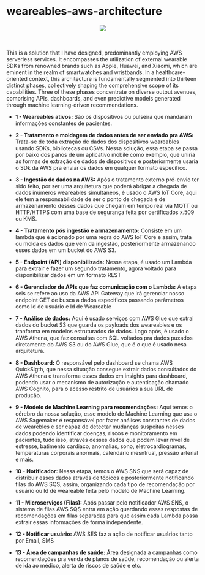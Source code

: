 # weareables-aws-architecture

<div align="center">
<img src="https://github.com/arthurmeirelessm/weareables-aws-architecture/assets/78212769/d127ff84-3c9e-4d4d-93ca-2179ca90e47d"
" />
</div>

<br> 

<br> 

This is a solution that I have designed, predominantly employing AWS serverless services. It encompasses the utilization of external wearable SDKs from renowned brands such as Apple, Huawei, and Xiaomi, which are eminent in the realm of smartwatches and wristbands. In a healthcare-oriented context, this architecture is fundamentally segmented into thirteen distinct phases, collectively shaping the comprehensive scope of its capabilities. Three of these phases concentrate on diverse output avenues, comprising APIs, dashboards, and even predictive models generated through machine learning-driven recommendations.



* **1 - Weareables ativos:** São os dispositivos ou pulseira que mandaram informações constantes de pacientes.

* **2 - Tratamento e moldagem de dados antes de ser enviado pra AWS:** Trata-se de toda extração de dados dos dispositivos weareables usando SDKs, bibliotecas ou CSVs. Nessa solução, essa etapa se passa por baixo dos panos de um aplicativo mobile como exemplo, que uniria as formas de extração de dados de dispositivos e posteriormente usaria o SDk da AWS pra enviar os dados em qualquer formato específico.

* **3 - Ingestão de dados na AWS:**  Após o tratamento externo pré-envio ter sido feito, por ser uma arquitetura que poderá abrigar a chegada de dados inúmeros weareables simultaneos, é usado o AWS IoT Core, aqui ele tem a responsabilidade de ser o ponto de chegada e de armazenamento desses dados que chegam em tempo real via MQTT ou HTTP/HTTPS com uma base de segurança feita por certificados x.509 ou KMS.

  
* **4 - Tratamento pós ingestão e armazenamento:** Consiste em um lambda que é acionado por uma regra do AWS IoT Core e assim, trata ou molda os dados que vem da ingestão, posteriormente armazenando esses dados em um bucket do AWS S3.

* **5 - Endpoint (API) disponibilizada:** Nessa etapa, é usado um Lambda para extrair e fazer um segundo tratamento, agora voltado para disponibilizar dados em um formato REST
 

* **6 - Gerenciador de APIs que faz comunicação com o Lambda:** A etapa seis se refere ao uso da AWS API Gateway que irá gerenciar nosso endpoint GET de busca a dados especificos passando parâmetros como Id de usuário e Id de Weareable


* **7 - Análise de dados:**  Aqui é usado serviços com AWS Glue que extrai dados do bucket S3 que guarda os payloads dos weareables e os tranforma em modelos estruturados de dados. Logo após, é usado o AWS Athena, que faz consultas com SQL voltados pra dados puxados diretamente do AWS S3 ou do AWS Glue, que é o que é usado nesa arquitetura.


* **8 - Dashboard:** O responsável pelo dashboard se chama AWS QuickSigth, que nessa situação consegue extrair dados consultados do AWS Athena e transforma esses dados em insights para dashboard, podendo usar o mecanismo de autorização e autenticação chamado AWS Cognito, para o acesso restrito de usuários a sua URL de produção.  


* **9 - Modelo de Machine Learning para recomendações:** Aqui temos o cérebro da nossa solução, esse modelo de Machine Learning que usa o AWS Sagemaker é responsável por fazer análises constantes de dados de wearebles e ser capaz de detectar mudanças suspeitas nesses dados podendo identificar doenças, riscos e monitoramento em pacientes, tudo isso, através desses dados que podem levar nível de estresse, batimento cardiaco, anomalias, sono, eletrocardiogramas, temperaturas corporais anormais, calendário mesntrual, pressão arterial e mais.

  
* **10 - Notificador:** Nessa etapa, temos o AWS SNS que será capaz de distribuir esses dados através de tópicos e posteriormente notificando filas do AWS SQS, assim, organizando cada tipo de recomendação por usuário ou Id de weareable feita pelo modelo de Machine Learning.


* **11 - Microserviços (Filas):** Após passar pelo notificador AWS SNS, o sistema de filas AWS SQS entra em ação guardando essas respostas de recomendações em filas separadas para que assim cada Lambda possa extrair essas informações de forma independente.

 
* **12 - Notificar usuário:** AWS SES faz a ação de notificar usuários tanto por Email, SMS

  
* **13 - Área de campanhas de saúde:** Área designada a campanhas como recomendações pra venda de planos de saúde, recomendação ou alerta de ida ao médico, alerta de riscos de saúde e etc.       
